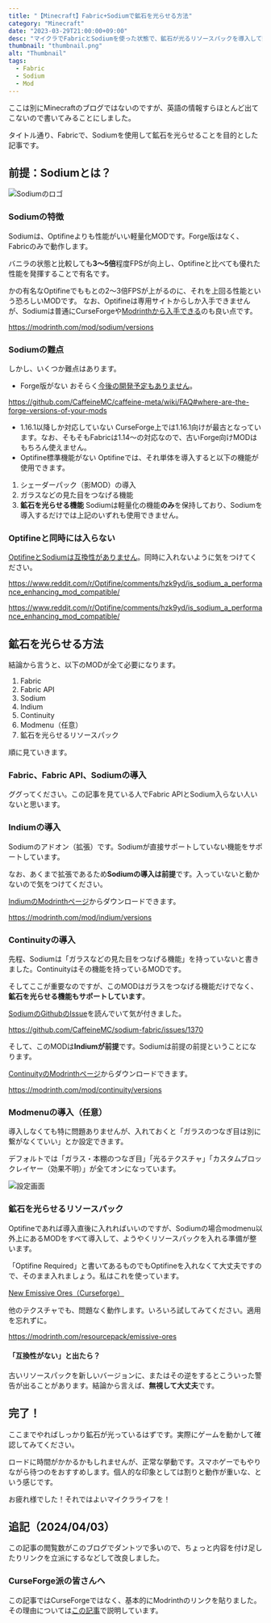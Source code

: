 ```yaml
---
title: "【Minecraft】Fabric+Sodiumで鉱石を光らせる方法"
category: "Minecraft"
date: "2023-03-29T21:00:00+09:00"
desc: "マイクラでFabricとSodiumを使った状態で、鉱石が光るリソースパックを導入して動作させる方法について解説しています。Optifineなしでも導入可能です。"
thumbnail: "thumbnail.png"
alt: "Thumbnail"
tags:
  - Fabric
  - Sodium
  - Mod
---
```


ここは別にMinecraftのブログではないのですが、英語の情報すらほとんど出てこないので書いてみることにしました。

タイトル通り、Fabricで、Sodiumを使用して鉱石を光らせることを目的とした記事です。

## 前提：Sodiumとは？
![Sodiumのロゴ](sodium.png)

### Sodiumの特徴
Sodiumは、Optifineよりも性能がいい軽量化MODです。Forge版はなく、Fabricのみで動作します。

バニラの状態と比較しても**3～5倍**程度FPSが向上し、Optifineと比べても優れた性能を発揮することで有名です。

かの有名なOptifineでももとの2～3倍FPSが上がるのに、それを上回る性能という恐ろしいMODです。
なお、Optifineは専用サイトからしか入手できませんが、Sodiumは普通にCurseForgeや[Modrinthから入手できる](https://modrinth.com/mod/sodium/versions)のも良い点です。

https://modrinth.com/mod/sodium/versions

### Sodiumの難点
しかし、いくつか難点はあります。

- Forge版がない
おそらく[今後の開発予定もありません](https://github.com/CaffeineMC/caffeine-meta/wiki/FAQ#where-are-the-forge-versions-of-your-mods)。

https://github.com/CaffeineMC/caffeine-meta/wiki/FAQ#where-are-the-forge-versions-of-your-mods

- 1.16.1以降しか対応していない
CurseForge上では1.16.1向けが最古となっています。なお、そもそもFabricは1.14～の対応なので、古いForge向けMODはもちろん使えません。
- Optifine標準機能がない
Optifineでは、それ単体を導入すると以下の機能が使用できます。
1. シェーダーパック（影MOD）の導入
1. ガラスなどの見た目をつなげる機能
1. **鉱石を光らせる機能**
Sodiumは軽量化の機能**のみ**を保持しており、Sodiumを導入するだけでは上記のいずれも使用できません。

### Optifineと同時には入らない

[OptifineとSodiumは互換性がありません](https://www.reddit.com/r/Optifine/comments/hzk9yd/is_sodium_a_performance_enhancing_mod_compatible/)。同時に入れないように気をつけてください。

https://www.reddit.com/r/Optifine/comments/hzk9yd/is_sodium_a_performance_enhancing_mod_compatible/

https://www.reddit.com/r/Optifine/comments/hzk9yd/is_sodium_a_performance_enhancing_mod_compatible/

## 鉱石を光らせる方法

結論から言うと、以下のMODが全て必要になります。

1. Fabric
1. Fabric API
1. Sodium
1. Indium
1. Continuity
1. Modmenu（任意）
1. 鉱石を光らせるリソースパック

順に見ていきます。

### Fabric、Fabric API、Sodiumの導入
ググってください。この記事を見ている人でFabric APIとSodium入らない人いないと思います。

### Indiumの導入
Sodiumのアドオン（拡張）です。Sodiumが直接サポートしていない機能をサポートしています。

なお、あくまで拡張であるため**Sodiumの導入は前提**です。入っていないと動かないので気をつけてください。

[IndiumのModrinthページ](https://modrinth.com/mod/indium/versions)からダウンロードできます。

https://modrinth.com/mod/indium/versions

### Continuityの導入
先程、Sodiumは「ガラスなどの見た目をつなげる機能」を持っていないと書きました。Continuityはその機能を持っているMODです。

そしてここが重要なのですが、このMODはガラスをつなげる機能だけでなく、**鉱石を光らせる機能もサポートしています**。

[SodiumのGithubのIssue](https://github.com/CaffeineMC/sodium-fabric/issues/1370)を読んでいて気が付きました。

https://github.com/CaffeineMC/sodium-fabric/issues/1370

そして、このMODは**Indiumが前提**です。Sodiumは前提の前提ということになります。

[ContinuityのModrinthページ](https://modrinth.com/mod/continuity/versions)からダウンロードできます。

https://modrinth.com/mod/continuity/versions

### Modmenuの導入（任意）
導入しなくても特に問題ありませんが、入れておくと「ガラスのつなぎ目は別に繋がなくていい」とか設定できます。

デフォルトでは「ガラス・本棚のつなぎ目」「光るテクスチャ」「カスタムブロックレイヤー（効果不明）」が全てオンになっています。

![設定画面](settings.png)

### 鉱石を光らせるリソースパック
Optifineであれば導入直後に入れればいいのですが、Sodiumの場合modmenu以外上にあるMODをすべて導入して、ようやくリソースパックを入れる準備が整います。

「Optifine Required」と書いてあるものでもOptifineを入れなくて大丈夫ですので、そのまま入れましょう。私はこれを使っています。

[New Emissive Ores（Curseforge）](https://www.curseforge.com/minecraft/texture-packs/emissive-ores-1-17)

他のテクスチャでも、問題なく動作します。いろいろ試してみてください。適用を忘れずに。

https://modrinth.com/resourcepack/emissive-ores

#### 「互換性がない」と出たら？

古いリソースパックを新しいバージョンに、またはその逆をするとこういった警告が出ることがあります。結論から言えば、**無視して大丈夫**です。

## 完了！
ここまでやればしっかり鉱石が光っているはずです。実際にゲームを動かして確認してみてください。

ロードに時間がかかるかもしれませんが、正常な挙動です。スマホゲーでもやりながら待つのをおすすめします。個人的な印象としては割りと動作が重いな、という感じです。

お疲れ様でした！それではよいマイクラライフを！

## 追記（2024/04/03）

この記事の閲覧数がこのブログでダントツで多いので、ちょっと内容を付け足したりリンクを立派にするなどして改良しました。

### CurseForge派の皆さんへ

この記事ではCurseForgeではなく、基本的にModrinthのリンクを貼りました。その理由については[この記事](../sodium_got_back/)で説明しています。
